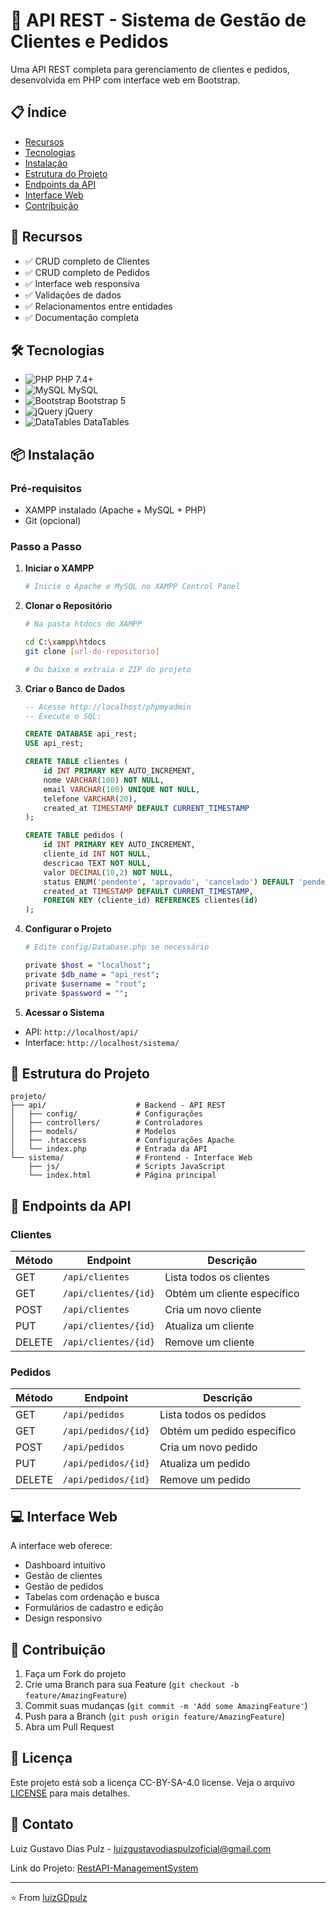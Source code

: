 # 🚀 API REST - Sistema de Gestão de Clientes e Pedidos

Uma API REST completa para gerenciamento de clientes e pedidos, desenvolvida em PHP com interface web em Bootstrap.

## 📋 Índice

- [Recursos](#-recursos)
- [Tecnologias](#-tecnologias) 
- [Instalação](#-instalação)
- [Estrutura do Projeto](#-estrutura-do-projeto)
- [Endpoints da API](#-endpoints-da-api)
- [Interface Web](#-interface-web)
- [Contribuição](#-contribuição)

## 💫 Recursos

- ✅ CRUD completo de Clientes
- ✅ CRUD completo de Pedidos  
- ✅ Interface web responsiva
- ✅ Validações de dados
- ✅ Relacionamentos entre entidades
- ✅ Documentação completa

## 🛠 Tecnologias

- ![PHP](https://img.shields.io/badge/PHP-777BB4?style=flat&logo=php&logoColor=white) PHP 7.4+
- ![MySQL](https://img.shields.io/badge/MySQL-4479A1?style=flat&logo=mysql&logoColor=white) MySQL
- ![Bootstrap](https://img.shields.io/badge/Bootstrap-7952B3?style=flat&logo=bootstrap&logoColor=white) Bootstrap 5
- ![jQuery](https://img.shields.io/badge/jQuery-0769AD?style=flat&logo=jquery&logoColor=white) jQuery
- ![DataTables](https://img.shields.io/badge/DataTables-1.11.5-blue) DataTables

## 📦 Instalação

### Pré-requisitos

- XAMPP instalado (Apache + MySQL + PHP)
- Git (opcional)

### Passo a Passo

1. **Iniciar o XAMPP**
    ```bash
    # Inicie o Apache e MySQL no XAMPP Control Panel
    ```
2. **Clonar o Repositório**
    ```bash
    # Na pasta htdocs do XAMPP

    cd C:\xampp\htdocs
    git clone [url-do-repositorio]

    # Ou baixe e extraia o ZIP do projeto
    ```
3. **Criar o Banco de Dados**
    ```SQL
    -- Acesse http://localhost/phpmyadmin
    -- Execute o SQL:

    CREATE DATABASE api_rest;
    USE api_rest;

    CREATE TABLE clientes (
        id INT PRIMARY KEY AUTO_INCREMENT,
        nome VARCHAR(100) NOT NULL,
        email VARCHAR(100) UNIQUE NOT NULL,
        telefone VARCHAR(20),
        created_at TIMESTAMP DEFAULT CURRENT_TIMESTAMP
    );

    CREATE TABLE pedidos (
        id INT PRIMARY KEY AUTO_INCREMENT,
        cliente_id INT NOT NULL,
        descricao TEXT NOT NULL,
        valor DECIMAL(10,2) NOT NULL,
        status ENUM('pendente', 'aprovado', 'cancelado') DEFAULT 'pendente',
        created_at TIMESTAMP DEFAULT CURRENT_TIMESTAMP,
        FOREIGN KEY (cliente_id) REFERENCES clientes(id)
    );
    ```

4. **Configurar o Projeto**
    ```bash
    # Edite config/Database.php se necessário

    private $host = "localhost";
    private $db_name = "api_rest";
    private $username = "root";
    private $password = "";
    ```

5. **Acessar o Sistema**
- API: `http://localhost/api/`
- Interface: `http://localhost/sistema/`

## 📁 Estrutura do Projeto
```
projeto/
├── api/                    # Backend - API REST
│   ├── config/             # Configurações
│   ├── controllers/        # Controladores
│   ├── models/             # Modelos
│   ├── .htaccess           # Configurações Apache
│   └── index.php           # Entrada da API
└── sistema/                # Frontend - Interface Web
    ├── js/                 # Scripts JavaScript
    └── index.html          # Página principal
```
## 🔌 Endpoints da API

### Clientes

| Método | Endpoint | Descrição |
|--------|----------|-----------|
| GET | `/api/clientes` | Lista todos os clientes |
| GET | `/api/clientes/{id}` | Obtém um cliente específico |
| POST | `/api/clientes` | Cria um novo cliente |
| PUT | `/api/clientes/{id}` | Atualiza um cliente |
| DELETE | `/api/clientes/{id}` | Remove um cliente |

### Pedidos

| Método | Endpoint | Descrição |
|--------|----------|-----------|
| GET | `/api/pedidos` | Lista todos os pedidos |
| GET | `/api/pedidos/{id}` | Obtém um pedido específico |
| POST | `/api/pedidos` | Cria um novo pedido |
| PUT | `/api/pedidos/{id}` | Atualiza um pedido |
| DELETE | `/api/pedidos/{id}` | Remove um pedido |

## 💻 Interface Web

A interface web oferece:
- Dashboard intuitivo
- Gestão de clientes
- Gestão de pedidos
- Tabelas com ordenação e busca
- Formulários de cadastro e edição
- Design responsivo

## 🤝 Contribuição

1. Faça um Fork do projeto
2. Crie uma Branch para sua Feature (`git checkout -b feature/AmazingFeature`)
3. Commit suas mudanças (`git commit -m 'Add some AmazingFeature'`)
4. Push para a Branch (`git push origin feature/AmazingFeature`)
5. Abra um Pull Request

## 📝 Licença

Este projeto está sob a licença CC-BY-SA-4.0 license. Veja o arquivo [LICENSE](LICENSE) para mais detalhes.

## 📧 Contato

Luiz Gustavo Dias Pulz - [luizgustavodiaspulzoficial@gmail.com](mailto:luizgustavodiaspulzoficial@gmail.com)

Link do Projeto: [RestAPI-ManagementSystem](https://github.com/luizGDpulz/RestAPI-ManagementSystem.git)

---

⭐️ From [luizGDpulz](https://github.com/luizGDpulz)
